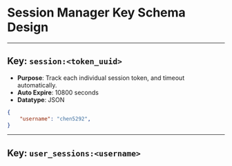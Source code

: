 # Session Manager Key Schema Design

---

## Key: `session:<token_uuid>`

- **Purpose**: Track each individual session token, and timeout automatically.
- **Auto Expire**: 10800 seconds
- **Datatype**: JSON

```json
{
	"username": "chen5292",
}
```

---

## Key: `user_sessions:<username>`

